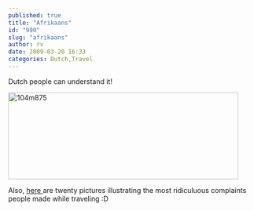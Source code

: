 ```yaml
---
published: true
title: "Afrikaans"
id: "990"
slug: "afrikaans"
author: rv
date: 2009-03-20 16:33
categories: Dutch,Travel
---
```

Dutch people can understand it!

<a href="https://s3.amazonaws.com/cfwblog/uploads/2009/03/104m875.png"><img class="aligncenter size-full wp-image-991" title="104m875" src="https://s3.amazonaws.com/cfwblog/uploads/2009/03/104m875.png" alt="104m875" width="468" height="177" /></a>

Also, <a href="http://www.telegraph.co.uk/travel/picturegalleries/5005019/20-ridiculous-complaints-made-by-holidaymakers.html" target="_blank">here </a>are twenty pictures illustrating the most ridiculuous complaints people made while traveling :D